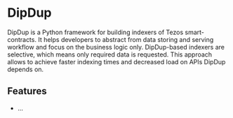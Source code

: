 # DipDup

DipDup is a Python framework for building indexers of Tezos smart-contracts. It helps developers to abstract from data storing and serving workflow and focus on the business logic only. DipDup-based indexers are selective, which means only required data is requested. This approach allows to achieve faster indexing times and decreased load on APIs DipDup depends on.

## Features

* ...
